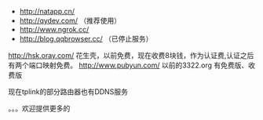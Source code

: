 - http://natapp.cn/ 
- http://qydev.com/ （推荐使用）
- http://www.ngrok.cc/
- http://blog.qqbrowser.cc/ （已停止服务）

http://hsk.oray.com/ 花生壳，以前免费，现在收费8块钱，作为认证费,认证之后有两个端口映射免费。
http://www.pubyun.com/ 以前的3322.org 有免费版、收费版

现在tplink的部分路由器也有DDNS服务

。。。欢迎提供更多的